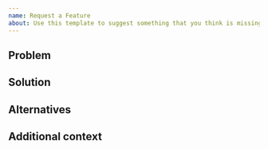 ```yaml
---
name: Request a Feature
about: Use this template to suggest something that you think is missing.
---
```


## Problem

<!-- A clear and concise description of what the problem is. Ex. I'm always frustrated when [...] -->

## Solution

<!-- A clear and concise description of what you want to happen. -->

## Alternatives

<!-- A clear and concise description of any alternative solutions or features you've considered. -->

## Additional context

<!-- Add any other context or screenshots about the feature request here. -->
